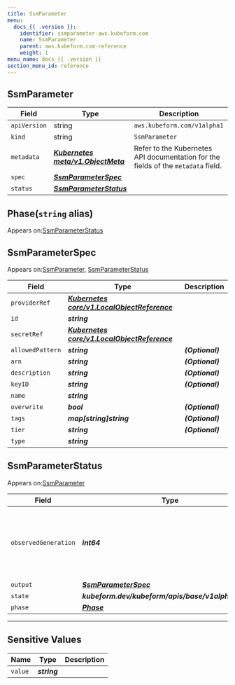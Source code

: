 ```yaml
---
title: SsmParameter
menu:
  docs_{{ .version }}:
    identifier: ssmparameter-aws.kubeform.com
    name: SsmParameter
    parent: aws.kubeform.com-reference
    weight: 1
menu_name: docs_{{ .version }}
section_menu_id: reference
---
```


## SsmParameter
| Field | Type | Description |
| ------ | ----- | ----------- |
| `apiVersion` | string | `aws.kubeform.com/v1alpha1` |
|    `kind` | string | `SsmParameter` |
| `metadata` | ***[Kubernetes meta/v1.ObjectMeta](https://kubernetes.io/docs/reference/generated/kubernetes-api/v1.13/#objectmeta-v1-meta)***|Refer to the Kubernetes API documentation for the fields of the `metadata` field.|
| `spec` | ***[SsmParameterSpec](#ssmparameterspec)***||
| `status` | ***[SsmParameterStatus](#ssmparameterstatus)***||
## Phase(`string` alias)

Appears on:[SsmParameterStatus](#ssmparameterstatus)

## SsmParameterSpec

Appears on:[SsmParameter](#ssmparameter), [SsmParameterStatus](#ssmparameterstatus)

| Field | Type | Description |
| ------ | ----- | ----------- |
| `providerRef` | ***[Kubernetes core/v1.LocalObjectReference](https://kubernetes.io/docs/reference/generated/kubernetes-api/v1.13/#localobjectreference-v1-core)***||
| `id` | ***string***||
| `secretRef` | ***[Kubernetes core/v1.LocalObjectReference](https://kubernetes.io/docs/reference/generated/kubernetes-api/v1.13/#localobjectreference-v1-core)***||
| `allowedPattern` | ***string***| ***(Optional)*** |
| `arn` | ***string***| ***(Optional)*** |
| `description` | ***string***| ***(Optional)*** |
| `keyID` | ***string***| ***(Optional)*** |
| `name` | ***string***||
| `overwrite` | ***bool***| ***(Optional)*** |
| `tags` | ***map[string]string***| ***(Optional)*** |
| `tier` | ***string***| ***(Optional)*** |
| `type` | ***string***||
## SsmParameterStatus

Appears on:[SsmParameter](#ssmparameter)

| Field | Type | Description |
| ------ | ----- | ----------- |
| `observedGeneration` | ***int64***| ***(Optional)*** Resource generation, which is updated on mutation by the API Server.|
| `output` | ***[SsmParameterSpec](#ssmparameterspec)***| ***(Optional)*** |
| `state` | ***kubeform.dev/kubeform/apis/base/v1alpha1.State***| ***(Optional)*** |
| `phase` | ***[Phase](#phase)***| ***(Optional)*** |
---
## Sensitive Values
| Name | Type | Description |
|------|------|-------------|
| `value` | ***string*** ||
